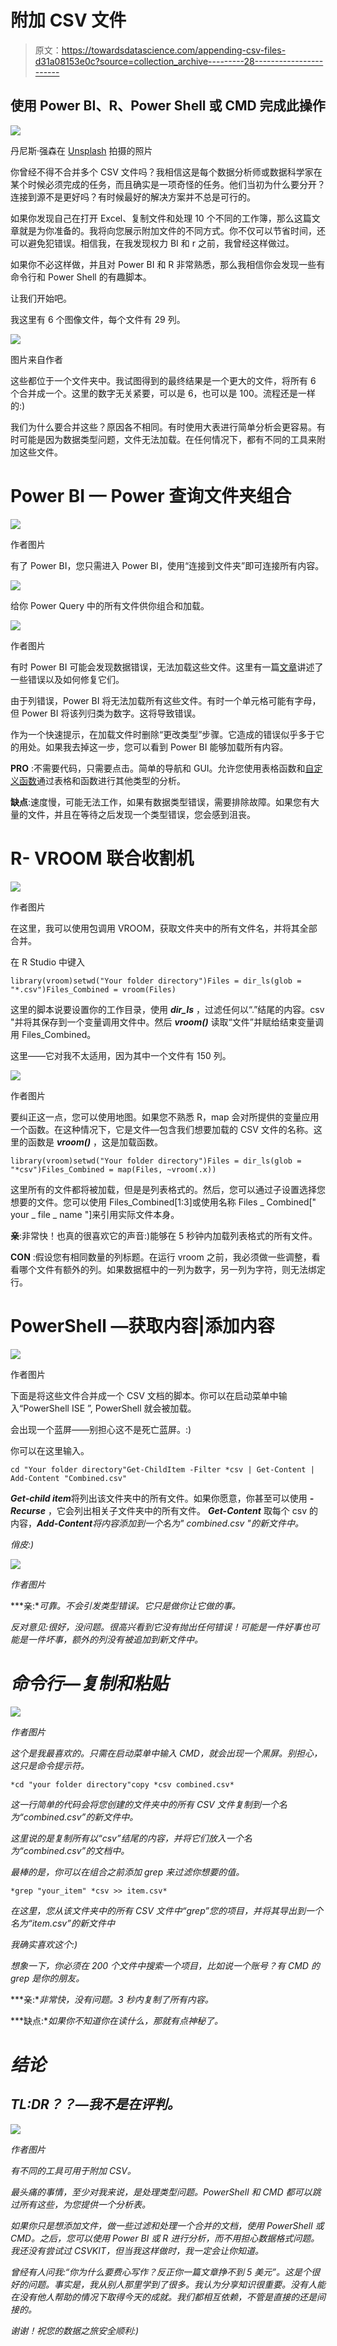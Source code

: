# 附加 CSV 文件

> 原文：<https://towardsdatascience.com/appending-csv-files-d31a08153e0c?source=collection_archive---------28----------------------->

## 使用 Power BI、R、Power Shell 或 CMD 完成此操作

![](img/91daef8ee157227d3b67f7bae58d559b.png)

丹尼斯·强森在 [Unsplash](https://unsplash.com?utm_source=medium&utm_medium=referral) 拍摄的照片

你曾经不得不合并多个 CSV 文件吗？我相信这是每个数据分析师或数据科学家在某个时候必须完成的任务，而且确实是一项奇怪的任务。他们当初为什么要分开？连接到源不是更好吗？有时候最好的解决方案并不总是可行的。

如果你发现自己在打开 Excel、复制文件和处理 10 个不同的工作簿，那么这篇文章就是为你准备的。我将向您展示附加文件的不同方式。你不仅可以节省时间，还可以避免犯错误。相信我，在我发现权力 BI 和 r 之前，我曾经这样做过。

如果你不必这样做，并且对 Power BI 和 R 非常熟悉，那么我相信你会发现一些有命令行和 Power Shell 的有趣脚本。

让我们开始吧。

我这里有 6 个图像文件，每个文件有 29 列。

![](img/89c607a115f9e5bc73dd7334e644612d.png)

图片来自作者

这些都位于一个文件夹中。我试图得到的最终结果是一个更大的文件，将所有 6 个合并成一个。这里的数字无关紧要，可以是 6，也可以是 100。流程还是一样的:)

我们为什么要合并这些？原因各不相同。有时使用大表进行简单分析会更容易。有时可能是因为数据类型问题，文件无法加载。在任何情况下，都有不同的工具来附加这些文件。

# Power BI — Power 查询文件夹组合

![](img/9c0e8c167dd81f243ef4bc4dd9f718f6.png)

作者图片

有了 Power BI，您只需进入 Power BI，使用“连接到文件夹”即可连接所有内容。

![](img/381b9eaabdeaf715c215a6a07c61ee0d.png)

给你 Power Query 中的所有文件供你组合和加载。

![](img/f23d80900fe76ecfafc3c8bc581035d8.png)

作者图片

有时 Power BI 可能会发现数据错误，无法加载这些文件。这里有一篇[文章](/power-bi-modelling-error-803856e373d1?sk=1989f86a49ea3a829e4c000f3b0c6f55)讲述了一些错误以及如何修复它们。

由于列错误，Power BI 将无法加载所有这些文件。有时一个单元格可能有字母，但 Power BI 将该列归类为数字。这将导致错误。

作为一个快速提示，在加载文件时删除“更改类型”步骤。它造成的错误似乎多于它的用处。如果我去掉这一步，您可以看到 Power BI 能够加载所有内容。

**PRO** :不需要代码，只需要点击。简单的导航和 GUI。允许您使用表格函数和[自定义函数](/functions-in-power-bi-56e9e11e4669?sk=32f65f6e5196dbd96ed43a53584ad2fc)通过表格和函数进行其他类型的分析。

**缺点**:速度慢，可能无法工作，如果有数据类型错误，需要排除故障。如果您有大量的文件，并且在等待之后发现一个类型错误，您会感到沮丧。

# R- VROOM 联合收割机

![](img/8e90adaf3ef4d463139cb7e38f03c2ac.png)

作者图片

在这里，我可以使用包调用 VROOM，获取文件夹中的所有文件名，并将其全部合并。

在 R Studio 中键入

```
library(vroom)setwd("Your folder directory")Files = dir_ls(glob = "*.csv")Files_Combined = vroom(Files)
```

这里的脚本说要设置你的工作目录，使用 ***dir_ls*** ，过滤任何以“.”结尾的内容。csv "并将其保存到一个变量调用文件中。然后 ***vroom()*** 读取“文件”并赋给结束变量调用 Files_Combined。

这里——它对我不太适用，因为其中一个文件有 150 列。

![](img/afc5f54697fe8d2316449b9cce170869.png)

作者图片

要纠正这一点，您可以使用地图。如果您不熟悉 R，map 会对所提供的变量应用一个函数。在这种情况下，它是文件—包含我们想要加载的 CSV 文件的名称。这里的函数是 ***vroom()*** ，这是加载函数。

```
library(vroom)setwd("Your folder directory")Files = dir_ls(glob = "*csv")Files_Combined = map(Files, ~vroom(.x))
```

这里所有的文件都将被加载，但是是列表格式的。然后，您可以通过子设置选择您想要的文件。您可以使用 Files_Combined[1:3]或使用名称 Files _ Combined[" your _ file _ name "]来引用实际文件本身。

**亲**:非常快！也真的很喜欢它的声音:)能够在 5 秒钟内加载列表格式的所有文件。

**CON** :假设您有相同数量的列标题。在运行 vroom 之前，我必须做一些调整，看看哪个文件有额外的列。如果数据框中的一列为数字，另一列为字符，则无法绑定行。

# **PowerShell —获取内容|添加内容**

![](img/405c6ba24f3a14518c56be35fcf99fe8.png)

作者图片

下面是将这些文件合并成一个 CSV 文档的脚本。你可以在启动菜单中输入“PowerShell ISE ”, PowerShell 就会被加载。

会出现一个蓝屏——别担心这不是死亡蓝屏。:)

你可以在这里输入。

```
cd "Your folder directory"Get-ChildItem -Filter *csv | Get-Content | Add-Content "Combined.csv"
```

***Get-child item***将列出该文件夹中的所有文件。如果你愿意，你甚至可以使用 ***-Recurse*** ，它会列出相关子文件夹中的所有文件。 ***Get-Content*** 取每个 csv 的内容，****Add-Content***将内容添加到一个名为" combined.csv "的新文件中。*

*俏皮:)*

*![](img/2d73f68a8fbe1cfa679fa0bfa6d2ba52.png)*

*作者图片*

***亲:**可靠。不会引发类型错误。它只是做你让它做的事。*

*反对意见:很好，没问题。很高兴看到它没有抛出任何错误！可能是一件好事也可能是一件坏事，额外的列没有被追加到新文件中。*

# *命令行—复制和粘贴*

*![](img/5237d7751291d0f10c644eb6e2b7ad23.png)*

*作者图片*

*这个是我最喜欢的。只需在启动菜单中输入 CMD，就会出现一个黑屏。别担心，这只是命令提示符。*

```
*cd "your folder directory"copy *csv combined.csv*
```

*这一行简单的代码会将您创建的文件夹中的所有 CSV 文件复制到一个名为“combined.csv”的新文件中。*

*这里说的是复制所有以“csv”结尾的内容，并将它们放入一个名为“combined.csv”的文档中。*

*最棒的是，你可以在组合之前添加 *grep* 来过滤你想要的值。*

```
*grep "your_item" *csv >> item.csv*
```

*在这里，您从该文件夹中的所有 CSV 文件中“grep”您的项目，并将其导出到一个名为“item.csv”的新文件中*

*我确实喜欢这个:)*

*想象一下，你必须在 200 个文件中搜索一个项目，比如说一个账号？有 CMD 的 grep 是你的朋友。*

***亲:**非常快，没有问题。3 秒内复制了所有内容。*

***缺点:**如果你不知道你在读什么，那就有点神秘了。*

# *结论*

## *TL:DR？？—我不是在评判。*

*![](img/3ec15f4e2ec74759fe7f3b7bb1d12800.png)*

*作者图片*

*有不同的工具可用于附加 CSV。*

*最头痛的事情，至少对我来说，是处理类型问题。PowerShell 和 CMD 都可以跳过所有这些，为您提供一个分析表。*

*如果你只是想添加文件，做一些过滤和处理一个合并的文档，使用 PowerShell 或 CMD。之后，您可以使用 Power BI 或 R 进行分析，而不用担心数据格式问题。我还没有尝试过 CSVKIT，但当我这样做时，我一定会让你知道。*

*曾经有人问我:“你为什么要费心写作？反正你一篇文章挣不到 5 美元”。这是个很好的问题。事实是，我从别人那里学到了很多。我认为分享知识很重要。没有人能在没有他人帮助的情况下取得今天的成就。我们都相互依赖，不管是直接的还是间接的。*

*谢谢！祝您的数据之旅安全顺利:)*